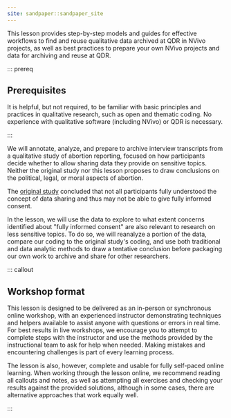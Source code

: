 ```yaml
---
site: sandpaper::sandpaper_site
---
```


This lesson provides step-by-step models and guides for effective workflows to find and reuse qualitative data archived at QDR in NVivo projects, as well as best practices to prepare your own NVivo projects and data for archiving and reuse at QDR.

::: prereq 

## Prerequisites

It is helpful, but not required, to be familiar with basic principles and practices in qualitative research, such as open and thematic coding. No experience with qualitative software (including NVivo) or QDR is necessary.

::: 

We will annotate, analyze, and prepare to archive interview transcripts from a qualitative study of abortion reporting, focused on how participants decide whether to allow sharing data they provide on sensitive topics. Neither the original study nor this lesson proposes to draw conclusions on the political, legal, or moral aspects of abortion.

The [original study](https://doi.org/10.1177/10497323211054058) concluded that not all participants fully understood the concept of data sharing and thus may not be able to give fully informed consent.

In the lesson, we will use the data to explore to what extent concerns identified about "fully informed consent" are also relevant to research on less sensitive topics. To do so, we will reanalyze a portion of the data, compare our coding to the original study's coding, and use both traditional and data analytic methods to draw a tentative conclusion before packaging our own work to archive and share for other researchers.


::: callout 

## Workshop format

This lesson is designed to be delivered as an in-person or synchronous online workshop, with an experienced instructor demonstrating techniques and helpers available to assist anyone with questions or errors in real time. For best results in live workshops, we encourage you to attempt to complete steps with the instructor and use the methods provided by the instructional team to ask for help when needed. Making mistakes and encountering challenges is part of every learning process.

The lesson is also, however, complete and usable for fully self-paced online learning. When working through the lesson online, we recommend reading all callouts and notes, as well as attempting all exercises and checking your results against the provided solutions, although in some cases, there are alternative approaches that work equally well.

::: 
